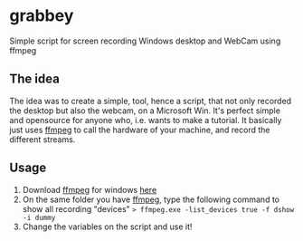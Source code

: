 # grabbey
Simple script for screen recording Windows desktop and WebCam using ffmpeg

## The idea
The idea was to create a simple, tool, hence a script, that not only recorded the desktop but also the webcam, on a Microsoft Win. It's perfect simple and opensource for anyone who, i.e. wants to make a tutorial. It basically just uses [ffmpeg](https://ffmpeg.org/) to call the hardware of your machine, and record the different streams.

## Usage
1. Download [ffmpeg](https://ffmpeg.org/) for windows [here](https://www.gyan.dev/ffmpeg/builds/ffmpeg-git-full.7z)
2. On the same folder you have [ffmpeg](https://ffmpeg.org/), type the following command to show all recording "devices"
 `> ffmpeg.exe -list_devices true -f dshow -i dummy`
3. Change the variables on the script and use it!